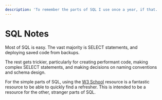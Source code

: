 ```yaml
---
description: 'To remember the parts of SQL I use once a year, if that.'
---
```


# SQL Notes

Most of SQL is easy.  The vast majority is SELECT statements, and deploying saved code from backups.

The rest gets trickier, particularly for creating performant code, making complex SELECT statements, and making decisions on naming conventions and schema design.  

For the simple parts of SQL, using the [W3 School](https://www.w3schools.com/sql/default.asp) resource is a fantastic resource to be able to quickly find a refresher.  This is intended to be a resource for the other, stranger parts of SQL.



